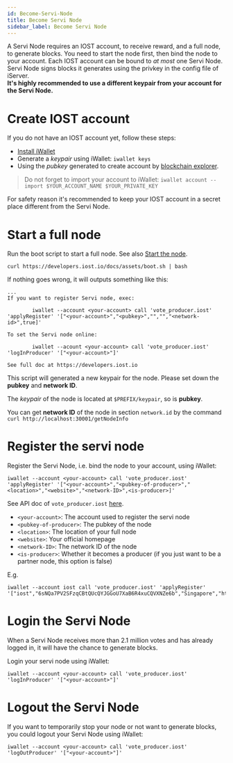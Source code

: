 ```yaml
---
id: Become-Servi-Node
title: Become Servi Node
sidebar_label: Become Servi Node
---
```


A Servi Node requires an IOST account, to receive reward, and a full node, to generate blocks.
You need to start the node first, then bind the node to your account.
Each IOST account can be bound to *at most* one Servi Node.
Servi Node signs blocks it generates using the privkey in the config file of iServer.   
**It's highly recommended to use a different keypair from your account for the Servi Node.**

# Create IOST account

If you do not have an IOST account yet, follow these steps:

- [Install iWallet](4-running-iost-node/iWallet.md#install)
- Generate a *keypair* using iWallet: `iwallet keys`
- Using the *pubkey* generated to create account by [blockchain explorer](https://explorer.iost.io/applyIOST).

> Do not forget to import your account to iWallet: `iwallet account --import $YOUR_ACCOUNT_NAME $YOUR_PRIVATE_KEY`

For safety reason it's recommended to keep your IOST account in a secret place different from the Servi Node.

# Start a full node

Run the boot script to start a full node. See also [Start the node](4-running-iost-node/Deployment.md).

```
curl https://developers.iost.io/docs/assets/boot.sh | bash
```

If nothing goes wrong, it will outputs something like this:

```
...
If you want to register Servi node, exec:

        iwallet --account <your-account> call 'vote_producer.iost' 'applyRegister' '["<your-account>","<pubkey>","","","<network-id>",true]'

To set the Servi node online:

        iwallet --acount <your-account> call 'vote_producer.iost' 'logInProducer' '["<your-account>"]'

See full doc at https://developers.iost.io
```

This script will generated a new keypair for the node. Please set down the **pubkey** and **network ID**.

The *keypair* of the node is located at `$PREFIX/keypair`, so is **pubkey**.

You can get **network ID** of the node in section `network.id` by the command `curl http://localhost:30001/getNodeInfo`

# Register the servi node

Register the Servi Node, i.e. bind the node to your account, using iWallet:

```
iwallet --account <your-account> call 'vote_producer.iost' 'applyRegister' '["<your-account>","<pubkey-of-producer>","<location>","<website>","<network-ID>",<is-producer>]'
```

See API doc of `vote_producer.iost` [here](6-reference/SystemContract.md#vote-produceriost).

- `<your-account>`: The account used to register the servi node
- `<pubkey-of-producer>`: The pubkey of the node
- `<location>`: The location of your full node
- `<website>`: Your official homepage
- `<network-ID>`: The network ID of the node
- `<is-producer>`: Whether it becomes a producer (if you just want to be a partner node, this option is false)

E.g.

```
iwallet --account iost call 'vote_producer.iost' 'applyRegister' '["iost","6sNQa7PV2SFzqCBtQUcQYJGGoU7XaB6R4xuCQVXNZe6b","Singapore","https://iost.io/","12D3KooWA2QZHXCLsVL9rxrtKPRqBSkQj7mCdHEhRoW8eJtn24ht",true]'
```

# Login the Servi Node

When a Servi Node receives more than 2.1 million votes and has already logged in, it will have the chance to generate blocks.

Login your servi node using iWallet:

```
iwallet --account <your-account> call 'vote_producer.iost' 'logInProducer' '["<your-account>"]'
```

# Logout the Servi Node

If you want to temporarily stop your node or not want to generate blocks, you could logout your Servi Node using iWallet:

```
iwallet --account <your-account> call 'vote_producer.iost' 'logOutProducer' '["<your-account>"]'
```
